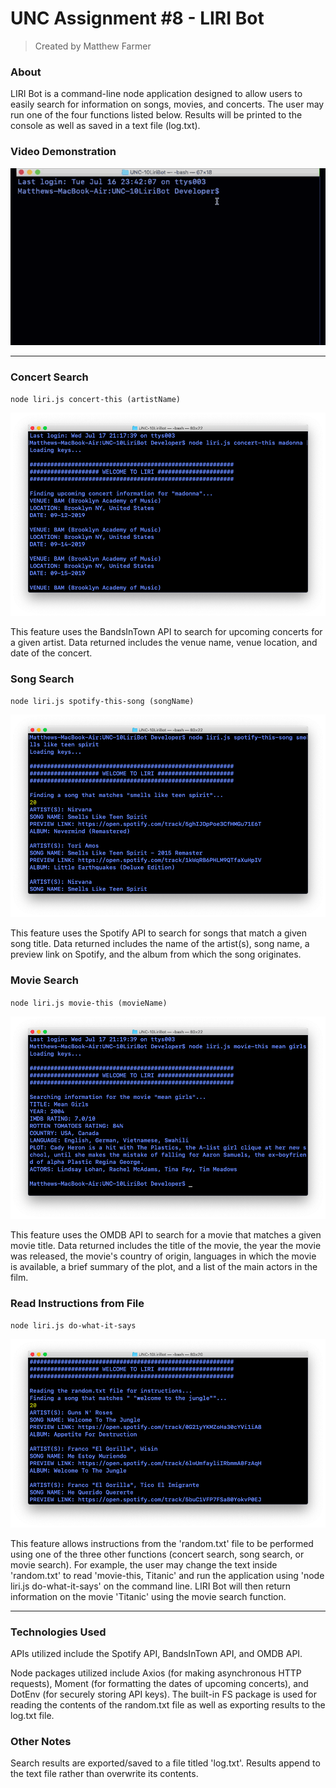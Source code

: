 # UNC Assignment #8 - LIRI Bot
> Created by Matthew Farmer

### About
LIRI Bot is a command-line node application designed to allow users to easily search for information on songs, movies, and concerts. The user may run one of the four functions listed below. Results will be printed to the console as well as saved in a text file (log.txt).

### Video Demonstration
![gif](/Screenshots/liriBot.gif)
__________________________________________________________________________________

### Concert Search
`node liri.js concert-this (artistName)`

![concert](/Screenshots/concert.png)

This feature uses the BandsInTown API to search for upcoming concerts for a given artist. Data returned includes the venue name, venue location, and date of the concert.

### Song Search
`node liri.js spotify-this-song (songName)`

![song](/Screenshots/song.png)

This feature uses the Spotify API to search for songs that match a given song title. Data returned includes the name of the artist(s), song name, a preview link on Spotify, and the album from which the song originates.

### Movie Search
`node liri.js movie-this (movieName)`

![movie](/Screenshots/movie.png)

This feature uses the OMDB API to search for a movie that matches a given movie title. Data returned includes the title of the movie, the year the movie was released, the movie's country of origin, languages in which the movie is available, a brief summary of the plot, and a list of the main actors in the film.

### Read Instructions from File
`node liri.js do-what-it-says`

![do-what-it-says](/Screenshots/dowhatitsays.png)

This feature allows instructions from the 'random.txt' file to be performed using one of the three other functions (concert search, song search, or movie search). For example, the user may change the text inside 'random.txt' to read 'movie-this, Titanic' and run the application using 'node liri.js do-what-it-says' on the command line. LIRI Bot will then return information on the movie 'Titanic' using the movie search function.

__________________________________________________________________________________

### Technologies Used

APIs utilized include the Spotify API, BandsInTown API, and OMDB API.

Node packages utilized include Axios (for making asynchronous HTTP requests), Moment (for formatting the dates of upcoming concerts), and DotEnv (for securely storing API keys). The built-in FS package is used for reading the contents of the random.txt file as well as exporting results to the log.txt file.

### Other Notes

Search results are exported/saved to a file titled 'log.txt'. Results append to the text file rather than overwrite its contents.
